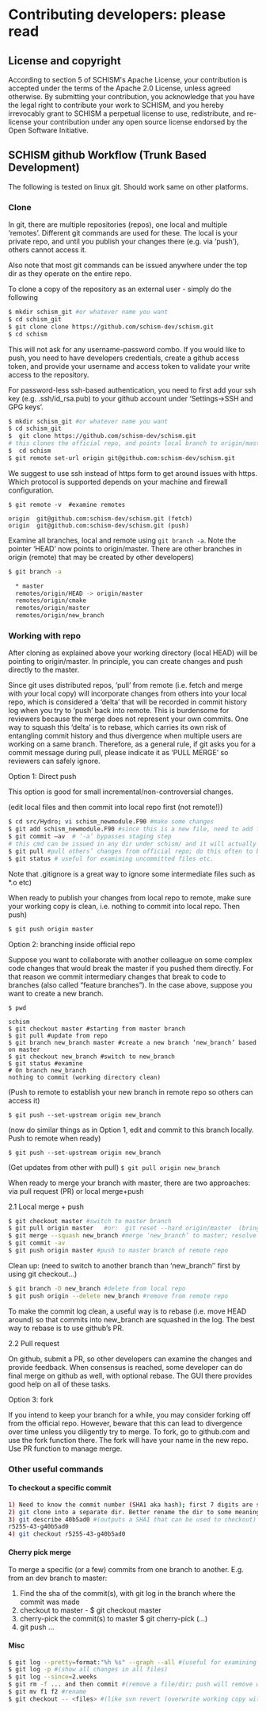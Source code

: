# Contributing developers: please read

## License and copyright

According to section 5 of SCHISM's Apache License, your contribution is accepted
under the terms of the Apache 2.0 License, unless agreed otherwise.  By submitting your
contribution, you acknowledge that you have the legal right to contribute your work
to SCHISM, and you hereby irrevocably grant to SCHISM a perpetual license to use, redistribute, and re-license
your contribution under any open source license endorsed by the Open Software Initiative. 


## SCHISM github Workflow (Trunk Based Development)

The following is tested on linux git. Should work same on other platforms.

### Clone
In git, there are multiple repositories (repos), one local and multiple ‘remotes’. Different git commands are used for these. The local is your private repo, and until you publish your changes there (e.g. via ‘push’), others cannot access it.

Also note that most git commands can be issued anywhere under the top dir as they operate on the entire repo.

To clone a copy of the repository as an external user - simply do the following

```bash
$ mkdir schism_git #or whatever name you want
$ cd schism_git
$ git clone clone https://github.com/schism-dev/schism.git
$ cd schism
```

This will not ask for any username-password combo. If you would like to push, you need to have developers credentials, create a github access token, and provide your username and access token to validate your write access to the repository.

For password-less ssh-based authentication, you need to first add your ssh key (e.g. .ssh/id_rsa.pub) to your github account under ‘Settings->SSH and GPG keys’.

```bash
$ mkdir schism_git #or whatever name you want
$ cd schism_git
$  git clone https://github.com/schism-dev/schism.git
# this clones the official repo, and points local branch to origin/master branch which is like svn’s trunk
$  cd schism
$ git remote set-url origin git@github.com:schism-dev/schism.git
```
We suggest to use ssh instead of https form to get around issues with https. Which protocol is supported depends on your machine and firewall configuration.
```
$ git remote -v  #examine remotes

origin  git@github.com:schism-dev/schism.git (fetch)
origin  git@github.com:schism-dev/schism.git (push)
```
Examine all branches, local and remote using `git branch -a`. Note the pointer ‘HEAD’ now points to origin/master. There are other branches in origin (remote) that may be created by other developers)
```bash
$ git branch -a

  * master
  remotes/origin/HEAD -> origin/master
  remotes/origin/cmake
  remotes/origin/master
  remotes/origin/new_branch
```
### Working with repo
After cloning as explained above your working directory (local HEAD) will be pointing to origin/master.
In principle, you can create changes and push directly to the master.

Since git uses distributed repos, ‘pull’ from remote (i.e. fetch and merge with your local copy) will incorporate changes from others into your local repo, which is considered a ‘delta’ that will be recorded in commit history log when you try to ‘push’ back into remote. This is burdensome for reviewers because the merge does not represent your own commits. One way to squash this ‘delta’ is to rebase, which carries its own risk of entangling commit history and thus divergence when multiple users are working on a same branch. Therefore, as a general rule, if git asks you for a commit message during pull, please indicate it as ‘PULL MERGE’ so reviewers can safely ignore.

Option 1: Direct push

This option is good for small incremental/non-controversial  changes.

(edit local files and then commit into local repo first (not remote!))

```bash
$ cd src/Hydro; vi schism_newmodule.F90 #make some changes
$ git add schism_newmodule.F90 #since this is a new file, need to add first
$ git commit –av  # ‘-a’ bypasses staging step
# this cmd can be issued in any dir under schism/ and it will actually commit all new changes to local repo
$ git pull #pull others’ changes from official repo; do this often to be in sync with remote
$ git status # useful for examining uncommitted files etc.
```
Note that .gitignore is a great way to ignore some intermediate files such as *.o etc)

When ready to publish your changes from local repo to remote, make sure your working copy is clean, i.e. nothing to commit into local repo. Then push)

```bash
$ git push origin master
```

Option 2: branching inside official repo

Suppose you want to collaborate with another colleague on some complex code changes that would break the master if you pushed them directly. For that reason we commit intermediary changes that break to code to branches (also called “feature branches”). In the case above, suppose you want to create a new  branch.

```
$ pwd

schism
$ git checkout master #starting from master branch
$ git pull #update from repo
$ git branch new_branch master #create a new branch ‘new_branch’ based on master
$ git checkout new_branch #switch to new_branch
$ git status #examine
# On branch new_branch
nothing to commit (working directory clean)
```

(Push to remote to establish your new branch in remote repo so others can access it)

`$ git push --set-upstream origin new_branch`

(now do similar things as in Option 1, edit and commit to this branch locally. Push to remote when ready)

`$ git push --set-upstream origin new_branch`

(Get updates from other with pull)
`$ git pull origin new_branch`

When ready to merge your branch with master, there are two approaches: via pull request (PR) or local merge+push

2.1 Local merge + push

```bash
$ git checkout master #switch to master branch
$ git pull origin master   #or:  git reset --hard origin/master  (bring it up to date)
$ git merge --squash new_branch #merge ‘new_branch’ to master; resolve conflict if necessary; write a single commit message
$ git commit -av
$ git push origin master #push to master branch of remote repo
```

Clean up:
(need to switch to another branch than ‘new_branch’’ first by using git checkout...)

```bash
$ git branch -D new_branch #delete from local repo
$ git push origin --delete new_branch #remove from remote repo
```
To make the commit log clean, a useful way is to rebase (i.e. move HEAD around) so that commits into new_branch are squashed in the log. The best way to rebase is to use github’s PR.

2.2 Pull request

On github, submit a PR, so other developers can examine the changes and provide feedback. When consensus is reached, some developer can do final merge on github as well, with optional rebase. The GUI there provides good help on all of these tasks.

Option 3: fork

If you intend to keep your branch for a while, you may consider forking off from the official repo.
However, beware that this can lead to divergence over time unless you diligently try to merge.
To fork, go to github.com and use the fork function there. The fork will have your name in the new repo.
Use PR function to manage merge.

### Other useful commands
#### To checkout a specific commit
```bash
1) Need to know the commit number (SHA1 aka hash); first 7 digits are sufficient (e.g. 40b5ad0cbd26d026caf934bff9c12723e7773f65)
2) git clone into a separate dir. Better rename the dir to some meaningful name
3) git describe 40b5ad0 #(outputs a SHA1 that can be used to checkout)
r5255-43-g40b5ad0
4) git checkout r5255-43-g40b5ad0
```

#### Cherry pick merge
To merge a specific (or a few) commits from one branch to another. E.g. from an dev branch to master:
1. Find the sha of the commit(s), with git log in the branch where the commit was made
2. checkout to master - $ git checkout master
3. cherry-pick the commit(s) to master $ git cherry-pick <sha> (<sha2>...)
4. git push ...


#### Misc
```bash
$ git log --pretty=format:"%h %s" --graph --all #(useful for examining branch)
$ git log -p #(show all changes in all files)
$ git log --since=2.weeks
$ git rm -f ... and then commit #(remove a file/dir; push will remove working copy as well as repository copy)
$ git mv f1 f2 #rename
$ git checkout -- <files> #(like svn revert (overwrite working copy with repo copy; <files> can be a dir)
```
